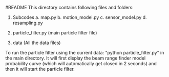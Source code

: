 #README
This directory contains following files and folders:
1. Subcodes
	a. map.py
	b. motion_model.py
	c. sensor_model.py
	d. resampling.py

2. particle_filter.py (main particle filter file)
3. data (All the data files)

To run the particle filter using the current data:
"python particle_filter.py" in the main directory. It will first display the beam range finder model probability curve (which will automatically get closed in 2 seconds) and then it will start the particle filter.


